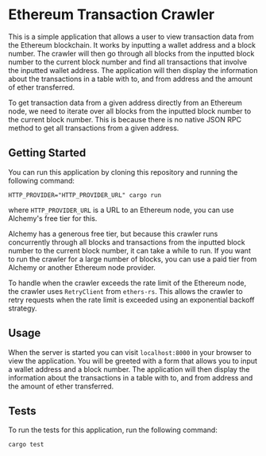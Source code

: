 # Ethereum Transaction Crawler

This is a simple application that allows a user to view transaction data from the Ethereum blockchain. It works by inputting a wallet address and a block number. The crawler will then go through all blocks from the inputted block number to the current block number and find all transactions that involve the inputted wallet address. The application will then display the information about the transactions in a table with to, and from address and the amount of ether transferred.

To get transaction data from a given address directly from an Ethereum node, we need to iterate over all blocks from the inputted block number to the current block number. This is because there is no native JSON RPC method to get all transactions from a given address.

## Getting Started

You can run this application by cloning this repository and running the following command:

`HTTP_PROVIDER="HTTP_PROVIDER_URL" cargo run`

where `HTTP_PROVIDER_URL` is a URL to an Ethereum node, you can use Alchemy's free tier for this.

Alchemy has a generous free tier, but because this crawler runs concurrently through all blocks and transactions from the inputted block number to the current block number, it can take a while to run. If you want to run the crawler for a large number of blocks, you can use a paid tier from Alchemy or another Ethereum node provider.

To handle when the crawler exceeds the rate limit of the Ethereum node, the crawler uses `RetryClient` from `ethers-rs`. This allows the crawler to retry requests when the rate limit is exceeded using an exponential backoff strategy.

## Usage

When the server is started you can visit `localhost:8000` in your browser to view the application. You will be greeted with a form that allows you to input a wallet address and a block number. The application will then display the information about the transactions in a table with to, and from address and the amount of ether transferred.

## Tests

To run the tests for this application, run the following command:

`cargo test`
